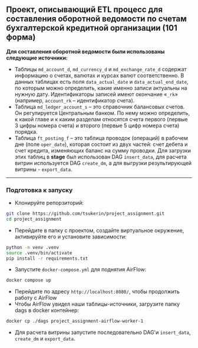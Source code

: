 ## Проект, описывающий ETL процесс для составления оборотной ведомости по счетам бухгалтерской кредитной организации (101 форма)
**Для составления оборотной ведомости были использованы следующие источники:**
- Таблицы `md_account_d`, `md_currency_d` и `md_exchange_rate_d` содержат информацию о счетах, валютах и курсах валют соответственно. В данных таблицах есть поля `data_actual_date` и `data_actual_end_date`, по которым можно определить, какие именно записи актуальны на нужную дату. Идентификаторы записей имеют окончание «`_rk`» (например, `account_rk` – идентификатор счета).
- Таблица `md_ledger_account_s` – это справочник балансовых счетов. Он регулируется Центральным банком. По нему можно определить, к какой главе и к каким разделам относятся счета первого (первые 3 цифры номера счета) и второго (первые 5 цифр номера счета) порядка.
- Таблица `ft_posting_f` – это таблица проводок (операций) в рабочем дне (поле `oper_date`), которая состоит из двух частей: счет дебета и счет кредита, изменяющих баланс на сумму проводки.
Для загрузки этих таблиц в **stage** был использован DAG `insert_data`, для расчета витрин используется DAG `create_dm`, а для выгрузки результирующей витрины - `export_data`.
---
### Подготовка к запуску
- Клонируйте репорзиторий:
```sh
git clone https://github.com/tsukerin/project_assignment.git
cd project_assignment
```
- Перейдите в папку с проектом, создайте виртуальное окружение, активируйте его и установите зависимости:
```sh
python -m venv .venv
source .venv/bin/activate
pip install -r requirements.txt
```
- Запустите `docker-compose.yml` для поднятия AirFlow:
```sh
docker compose up
```
- Перейдите по адресу `http://localhost:8080/`, чтобы продолжить работу с AirFlow 
- Чтобы AirFlow увидел наши таблицы-источники, загрузите папку dags в docker контейнер:
```sh
docker cp ./dags project_assignment-airflow-worker-1
```
- Для расчета витрины запустите последовательно DAG'и `insert_data`, `create_dm` и `export_data`.
